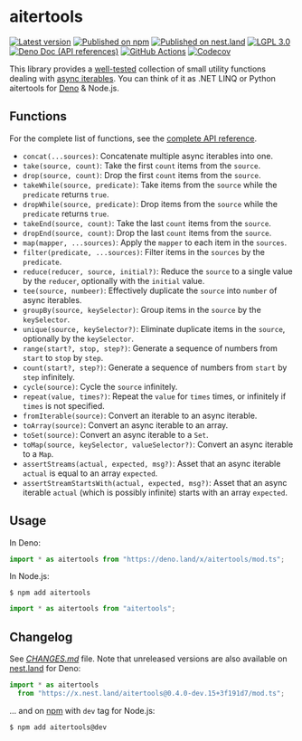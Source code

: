 <!-- deno-fmt-ignore-file -->

aitertools
==========

[![Latest version][Tag badge]][Deno module]
[![Published on npm][npm badge]][npm]
[![Published on nest.land][nest.land badge]][nest.land]
[![LGPL 3.0][License badge]](./LICENSE)
[![Deno Doc (API references)][Deno Doc badge]][Deno Doc]
[![GitHub Actions][GitHub Actions status badge]][GitHub Actions]
[![Codecov][Codecov badge]][Codecov]

This library provides a [well-tested][Codecov] collection of small utility
functions dealing with [async iterables].  You can think of it as .NET LINQ or
Python aitertools for [Deno] & Node.js.

[Tag badge]: https://img.shields.io/github/v/tag/dahlia/aitertools
[Deno module]: https://deno.land/x/aitertools
[npm badge]: https://img.shields.io/npm/v/aitertools
[npm]: https://www.npmjs.com/package/aitertools
[nest.land badge]: https://nest.land/badge.svg
[nest.land]: https://nest.land/package/aitertools
[License badge]: https://img.shields.io/github/license/dahlia/aitertools
[Deno Doc]: https://doc.deno.land/https://deno.land/x/aitertools/mod.ts
[Deno Doc badge]: https://img.shields.io/badge/api-deno%20doc-blue
[GitHub Actions]: https://github.com/dahlia/aitertools/actions/workflows/build.yaml
[GitHub Actions status badge]: https://github.com/dahlia/aitertools/actions/workflows/build.yaml/badge.svg
[Codecov badge]: https://codecov.io/gh/dahlia/aitertools/branch/main/graph/badge.svg?token=UBDX4Inrz6
[Codecov]: https://codecov.io/gh/dahlia/aitertools
[async iterables]: https://developer.mozilla.org/en-US/docs/Web/JavaScript/Reference/Statements/for-await...of
[Deno]: https://deno.land/


Functions
---------

For the complete list of functions, see the [complete API reference][Deno Doc].

 -  `concat(...sources)`: Concatenate multiple async iterables into one.
 -  `take(source, count)`: Take the first `count` items from the `source`.
 -  `drop(source, count)`: Drop the first `count` items from the `source`.
 -  `takeWhile(source, predicate)`: Take items from the `source` while the
    `predicate` returns `true`.
 -  `dropWhile(source, predicate)`: Drop items from the `source` while the
    `predicate` returns `true`.
 -  `takeEnd(source, count)`: Take the last `count` items from the `source`.
 -  `dropEnd(source, count)`: Drop the last `count` items from the `source`.
 -  `map(mapper, ...sources)`: Apply the `mapper` to each item in the `sources`.
 -  `filter(predicate, ...sources)`: Filter items in the `sources` by the
    `predicate`.
 -  `reduce(reducer, source, initial?)`: Reduce the `source` to a single value
    by the `reducer`, optionally with the `initial` value.
 -  `tee(source, numbeer)`: Effectively duplicate the `source` into `number`
    of async iterables.
 -  `groupBy(source, keySelector)`: Group items in the `source` by the
    `keySelector`.
 -  `unique(source, keySelector?)`: Eliminate duplicate items in the `source`,
    optionally by the `keySelector`.
 -  `range(start?, stop, step?)`: Generate a sequence of numbers from `start`
    to `stop` by `step`.
 -  `count(start?, step?)`: Generate a sequence of numbers from `start` by
    `step` infinitely.
 -  `cycle(source)`: Cycle the `source` infinitely.
 -  `repeat(value, times?)`: Repeat the `value` for `times` times, or
    infinitely if `times` is not specified.
 -  `fromIterable(source)`: Convert an iterable to an async iterable.
 -  `toArray(source)`: Convert an async iterable to an array.
 -  `toSet(source)`: Convert an async iterable to a `Set`.
 -  `toMap(source, keySelector, valueSelector?)`: Convert an async iterable to
    a `Map`.
 -  `assertStreams(actual, expected, msg?)`: Asset that an async iterable
    `actual` is equal to an array `expected`.
 -  `assertStreamStartsWith(actual, expected, msg?)`: Asset that an async
    iterable `actual` (which is possibly infinite) starts with an array
    `expected`.


Usage
-----

In Deno:

~~~ typescript
import * as aitertools from "https://deno.land/x/aitertools/mod.ts";
~~~

In Node.js:

~~~ console
$ npm add aitertools
~~~

~~~ typescript
import * as aitertools from "aitertools";
~~~


Changelog
---------

See *[CHANGES.md](CHANGES.md)* file.  Note that unreleased versions are also
available on [nest.land] for Deno:

~~~ typescript
import * as aitertools
  from "https://x.nest.land/aitertools@0.4.0-dev.15+3f191d7/mod.ts";
~~~

… and on [npm] with `dev` tag for Node.js:

~~~ console
$ npm add aitertools@dev
~~~

